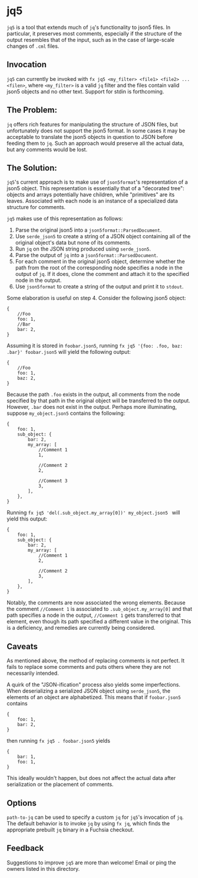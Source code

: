 # jq5
`jq5` is a tool that extends much of `jq`'s functionality to json5 files. In particular, it preserves
most comments, especially if the structure of the output resembles that of the input, such as in the case
of large-scale changes of `.cml` files.

## Invocation
`jq5` can currently be invoked with `fx jq5 <my_filter> <file1> <file2> ... <filen>`, where `<my_filter>` is a valid `jq` filter and the files contain valid json5 objects and no other text. Support for stdin is forthcoming.

## The Problem:
`jq` offers rich features for manipulating the structure of JSON files, but unfortunately does not support the json5 format. In some cases it may be acceptable to translate the json5 objects in question to JSON before feeding them to `jq`. Such an approach would preserve all the actual data, but any comments would be lost.

## The Solution:

`jq5`'s current approach is to make use of `json5format`'s representation of a json5 object. This representation is essentially that of a "decorated tree": objects and arrays potentially have children, while "primitives" are its leaves. Associated with each node is an instance of a specialized data structure for comments.

`jq5` makes use of this representation as follows:

1. Parse the original json5 into a `json5format::ParsedDocument`.
2. Use `serde_json5` to create a string of a JSON object containing all of the original object's data but none of its comments.
3. Run `jq` on the JSON string produced using `serde_json5`.
4. Parse the output of `jq` into a `json5format::ParsedDocument`.
5. For each comment in the original json5 object, determine whether the path from the root of the corresponding node specifies a node in the output of `jq`. If it does, clone the comment and attach it to the specified node in the output.
6. Use `json5format` to create a string of the output and print it to `stdout`.

Some elaboration is useful on step 4. Consider the following json5 object:
```
{
    //Foo
    foo: 1,
    //Bar
    bar: 2,
}
```
Assuming it is stored in `foobar.json5`, running `fx jq5 '{foo: .foo, baz: .bar}' foobar.json5` will yield the following output:
```
{
    //Foo
    foo: 1,
    baz: 2,
}
```
Because the path `.foo`  exists in the output, all comments from the node specified by that path in the original object will be transferred to the output. However, `.bar` does not exist in the output. Perhaps more illuminating, suppose `my_object.json5` contains the following:
```
{
    foo: 1,
    sub_object: {
        bar: 2,
        my_array: [
            //Comment 1
            1,

            //Comment 2
            2,

            //Comment 3
            3,
        ],
    },
}
```
Running `fx jq5 'del(.sub_object.my_array[0])' my_object.json5 ` will yield this output:
```
{
    foo: 1,
    sub_object: {
        bar: 2,
        my_array: [
            //Comment 1
            2,

            //Comment 2
            3,
        ],
    },
}
```

Notably, the comments are now associated the wrong elements. Because the comment `//Comment 1` is associated to `.sub_object.my_array[0]` and that path specifies a node in the output, `//Comment 1` gets transferred to that element, even though its path specified a different value in the original. This is a deficiency, and remedies are currently being considered.

## Caveats

As mentioned above, the method of replacing comments is not perfect. It fails to replace some comments and puts others where they are not necessarily intended.

A quirk of the "JSON-ification" process also yields some imperfections. When deserializing a serialized JSON object using `serde_json5`, the elements of an object are alphabetized. This means that if `foobar.json5` contains
```
{
    foo: 1,
    bar: 2,
}
```
then running `fx jq5 . foobar.json5` yields
```
{
    bar: 1,
    foo: 1,
}
```
This ideally wouldn't happen, but does not affect the actual data after serialization or the placement of comments.

## Options

`path-to-jq` can be used to specify a custom `jq` for `jq5`'s invocation of `jq`. The default behavior is to invoke `jq` by using `fx jq`, which finds the appropriate prebuilt `jq` binary in a Fuchsia checkout.

## Feedback
Suggestions to improve `jq5` are more than welcome! Email or ping the owners listed in this directory.
